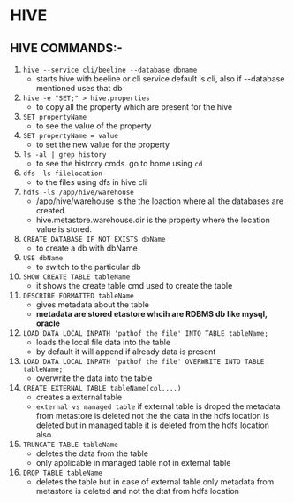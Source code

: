 # HIVE

## HIVE COMMANDS:-

1. `hive --service cli/beeline --database dbname`
   - starts hive with beeline or cli service default is cli, also if --database mentioned uses that db
2. `hive -e "SET;" > hive.properties`
   - to copy all the property which are present for the hive
3. `SET propertyName`
   - to see the value of the property
4. `SET propertyName = value`
   - to set the new value for the property
5. `ls -al | grep history`
   - to see the histrory cmds. go to home using `cd`
6. `dfs -ls filelocation`
   - to the files using dfs in hive cli
7. `hdfs -ls /app/hive/warehouse`
   - /app/hive/warehouse is the the loaction where all the databases are created.
   - hive.metastore.warehouse.dir is the property where the location value is stored.
8. `CREATE DATABASE IF NOT EXISTS dbName`
   - to create a db with dbName
9. `USE dbName`
   - to switch to the particular db
10. `SHOW CREATE TABLE tableName`
    - it shows the create table cmd used to create the table
11. `DESCRIBE FORMATTED tableName`
    - gives metadata about the table
    - **metadata are stored etastore whcih are RDBMS db like mysql, oracle**
12. `LOAD DATA LOCAL INPATH 'pathof the file' INTO TABLE tableName;`
    - loads the local file data into the table
    - by default it will append if already data is present
13. `LOAD DATA LOCAL INPATH 'pathof the file' OVERWRITE INTO TABLE tableName;`
    - overwrite the data into the table
14. `CREATE EXTERNAL TABLE tableName(col....)`
    - creates a external table
    - `external vs managed table` if external table is droped the metadata from metastore is deleted not the the data in the hdfs location is deleted but in managed table it is deleted from the hdfs location also.
15. `TRUNCATE TABLE tableName`
    - deletes the data from the table
    - only applicable in managed table not in external table
16. `DROP TABLE tableName`
    - deletes the table but in case of external table only metadata from metastore is deleted and not the dtat from hdfs location
